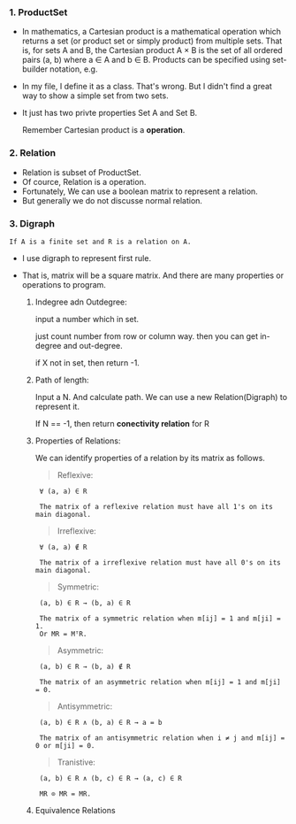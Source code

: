 ### 1. ProductSet

* In mathematics, a Cartesian product is a mathematical operation which returns a set (or product set or simply product) from multiple sets. That is, for sets A and B, the Cartesian product A × B is the set of all ordered pairs (a, b) where a ∈ A and b ∈ B. Products can be specified using set-builder notation, e.g.
* In my file, I define it as a class. That's wrong. But I didn't find a great way to show a simple set from two sets.
* It just has two privte properties Set A and Set B.


    Remember Cartesian product is a **operation**.

### 2. Relation

* Relation is subset of ProductSet.
* Of cource, Relation is a operation.
* Fortunately, We can use a boolean matrix to represent a relation.
* But generally we do not discusse normal relation.

### 3. Digraph

    If A is a finite set and R is a relation on A.

* I use digraph to represent first rule.
* That is, matrix will be a square matrix. And there are many properties or operations to program.

    1. Indegree adn Outdegree:

        input a number which in set.

        just count number from row or column way. then you can get in-degree and out-degree.

        if X not in set, then return -1.

    2. Path of length:

        Input a N. And calculate path. We can use a new Relation(Digraph) to represent it.

        If N == -1, then return **conectivity relation** for R

    3. Properties of Relations:

        We can identify properties of a relation by its matrix as follows.

        > Reflexive:

            ∀ (a, a) ∈ R

            The matrix of a reflexive relation must have all 1's on its main diagonal.

        > Irreflexive:
    
            ∀ (a, a) ∉ R

            The matrix of a irreflexive relation must have all 0's on its main diagonal.

        > Symmetric:

            (a, b) ∈ R → (b, a) ∈ R

            The matrix of a symmetric relation when m[ij] = 1 and m[ji] = 1.
            Or MR = MᵀR.

        > Asymmetric:

            (a, b) ∈ R → (b, a) ∉ R

            The matrix of an asymmetric relation when m[ij] = 1 and m[ji] = 0.

        > Antisymmetric:

            (a, b) ∈ R ∧ (b, a) ∈ R → a = b

            The matrix of an antisymmetric relation when i ≠ j and m[ij] = 0 or m[ji] = 0.

        > Tranistive:

            (a, b) ∈ R ∧ (b, c) ∈ R → (a, c) ∈ R

            MR ⊙ MR = MR.

    4. Equivalence Relations



